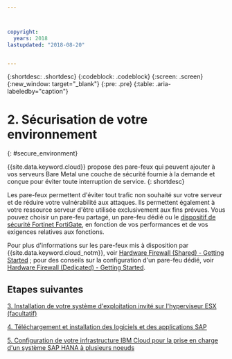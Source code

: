 ```yaml
---



copyright:
  years: 2018
lastupdated: "2018-08-20"


---
```


{:shortdesc: .shortdesc}
{:codeblock: .codeblock}
{:screen: .screen}
{:new_window: target="_blank"}
{:pre: .pre}
{:table: .aria-labeledby="caption"}

# 2. Sécurisation de votre environnement
{: #secure_environment}

{{site.data.keyword.cloud}} propose des pare-feux qui peuvent ajouter à vos serveurs Bare Metal une couche de sécurité fournie à la demande et conçue pour éviter toute interruption de service.
{: shortdesc}

Les pare-feux permettent d'éviter tout trafic non souhaité sur votre serveur et de réduire votre vulnérabilité aux attaques. Ils permettent également à votre ressource serveur d'être utilisée exclusivement aux fins prévues. Vous pouvez choisir un pare-feu partagé, un pare-feu dédié ou le [dispositif de sécurité Fortinet FortiGate](https://console.bluemix.net/docs/infrastructure/fortigate-10g/getting-started.html#getting-started-with-fortigate-security-appliance-10gbs), en fonction de vos performances et de vos exigences relatives aux fonctions.

Pour plus d'informations sur les pare-feux mis à disposition par {{site.data.keyword.cloud_notm}}, voir [Hardware Firewall (Shared) - Getting Started](https://console.bluemix.net/docs/infrastructure/hardware-firewall-shared/getting-started.html#getting-started) ; pour des conseils sur la configuration d'un pare-feu dédié, voir [Hardware Firewall (Dedicated) - Getting Started](https://console.bluemix.net/docs/infrastructure/hardware-firewall-dedicated/getting-started.html#getting-started).

## Etapes suivantes

  [3. Installation de votre système d'exploitation invité sur l'hyperviseur ESX (facultatif) ](/docs/infrastructure/sap-hana/hana-installing-guest-operating-system-VMware-deployments.html)

  [4. Téléchargement et installation des logiciels et des applications SAP](/docs/infrastructure/sap-hana/hana-installing-SAP-landscape.html)

  [5. Configuration de votre infrastructure IBM Cloud pour la prise en charge d'un système SAP HANA à plusieurs noeuds](/docs/infrastructure/sap-hana/hana-multi-node.html)
